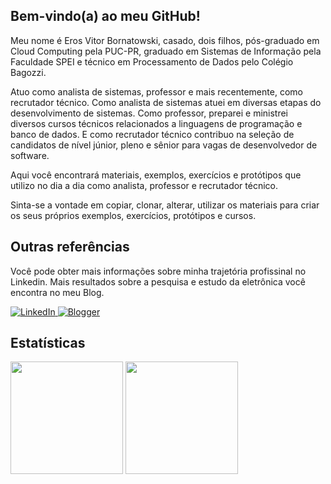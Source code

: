 <h2>Bem-vindo(a) ao meu GitHub!</h2>

<p>
Meu nome é Eros Vitor Bornatowski, casado, dois filhos, pós-graduado em Cloud Computing pela PUC-PR, graduado em Sistemas de Informação pela Faculdade SPEI e técnico em Processamento de Dados pelo Colégio Bagozzi.
</p>
<p>
Atuo como analista de sistemas, professor e mais recentemente, como recrutador técnico. Como analista de sistemas atuei em diversas etapas do desenvolvimento de sistemas. Como professor, preparei e ministrei diversos cursos técnicos relacionados a linguagens de programação e banco de dados. E como recrutador técnico contribuo na seleção de candidatos de nível júnior, pleno e sênior para vagas de desenvolvedor de software.
</p>
<p>
Aqui você encontrará materiais, exemplos, exercícios e protótipos que utilizo no dia a dia como analista, professor e recrutador técnico.
</p>
<p>
Sinta-se a vontade em copiar, clonar, alterar, utilizar os materiais para criar os seus próprios exemplos, exercícios, protótipos e cursos.
</p>

<h2>Outras referências</h2>
<p>
Você pode obter mais informações sobre minha trajetória profissinal no Linkedin. Mais resultados sobre a pesquisa e estudo da eletrônica você encontra no meu Blog.
</p>
<p>
  <a href="https://www.linkedin.com/in/erosvitor/" target="_blank">
    <img alt="LinkedIn" src="https://img.shields.io/badge/linkedin-%230077B5.svg?&style=for-the-badge&logo=linkedin&logoColor=white" />
  </a>
  <a href="https://erosvitor.blogspot.com/" target="_blank">
    <img alt="Blogger" src="https://img.shields.io/badge/blogger-%23FF5722.svg?&style=for-the-badge&logo=blogger&logoColor=white" />
  </a>  
</p>

<h2>Estatísticas</h2>
<div align="left">
<img height="180em" src="https://github-readme-stats.vercel.app/api/top-langs/?username=erosvitor&show_icons=true&hide_border=false&layout=compact&langs_count=8&theme=default"/>
	
<img height="180em" src="https://github-readme-stats.vercel.app/api?username=erosvitor&show_icons=true&hide_border=false&count_private=true&include_all_commits=true&theme=default" />
</div>

